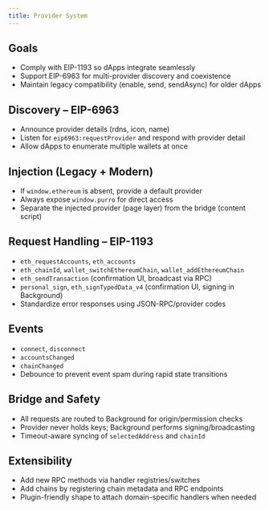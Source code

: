 ```yaml
---
title: Provider System
---
```


## Goals
- Comply with EIP-1193 so dApps integrate seamlessly
- Support EIP-6963 for multi-provider discovery and coexistence
- Maintain legacy compatibility (enable, send, sendAsync) for older dApps

## Discovery – EIP-6963
- Announce provider details (rdns, icon, name)
- Listen for `eip6963:requestProvider` and respond with provider detail
- Allow dApps to enumerate multiple wallets at once

## Injection (Legacy + Modern)
- If `window.ethereum` is absent, provide a default provider
- Always expose `window.purro` for direct access
- Separate the injected provider (page layer) from the bridge (content script)

## Request Handling – EIP-1193
- `eth_requestAccounts`, `eth_accounts`
- `eth_chainId`, `wallet_switchEthereumChain`, `wallet_addEthereumChain`
- `eth_sendTransaction` (confirmation UI, broadcast via RPC)
- `personal_sign`, `eth_signTypedData_v4` (confirmation UI, signing in Background)
- Standardize error responses using JSON-RPC/provider codes

## Events
- `connect`, `disconnect`
- `accountsChanged`
- `chainChanged`
- Debounce to prevent event spam during rapid state transitions

## Bridge and Safety
- All requests are routed to Background for origin/permission checks
- Provider never holds keys; Background performs signing/broadcasting
- Timeout-aware syncing of `selectedAddress` and `chainId`

## Extensibility
- Add new RPC methods via handler registries/switches
- Add chains by registering chain metadata and RPC endpoints
- Plugin-friendly shape to attach domain-specific handlers when needed 